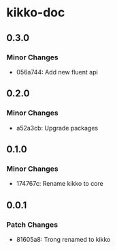 # kikko-doc

## 0.3.0

### Minor Changes

- 056a744: Add new fluent api

## 0.2.0

### Minor Changes

- a52a3cb: Upgrade packages

## 0.1.0

### Minor Changes

- 174767c: Rename kikko to core

## 0.0.1

### Patch Changes

- 81605a8: Trong renamed to kikko
